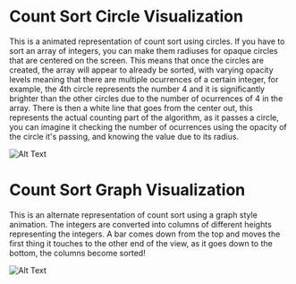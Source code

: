 # Count Sort Circle Visualization
This is a animated representation of count sort using circles. If you have to sort an array of integers, you can make them radiuses for opaque circles that are centered on the screen. This means that once the circles are created, the array will appear to already be sorted, with varying opacity levels meaning that there are multiple ocurrences of a certain integer, for example, the 4th circle represents the number 4 and it is significantly brighter than the other circles due to the number of ocurrences of 4 in the array. There is then a white line that goes from the center out, this represents the actual counting part of the algorithm, as it passes a circle, you can imagine it checking the number of ocurrences using the opacity of the circle it's passing, and knowing the value due to its radius.    

![Alt Text](https://media.giphy.com/media/wIVBtnZfxCAdwH0XPN/giphy.gif)


# Count Sort Graph Visualization
This is an alternate representation of count sort using a graph style animation. The integers are converted into columns of different heights representing the integers. A bar comes down from the top and moves the first thing it touches to the other end of the view, as it goes down to the bottom, the columns become sorted! 

![Alt Text](https://media.giphy.com/media/4QFqHZol4b1yGwti6A/giphy.gif)
